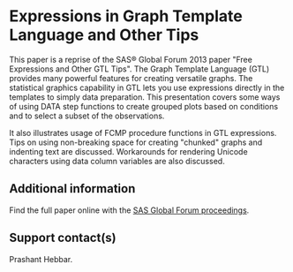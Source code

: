 # Expressions in Graph Template Language and Other Tips                                                       

This paper is a reprise of the SAS® Global Forum 2013 paper "Free Expressions and Other GTL Tips". The Graph Template Language (GTL) provides many powerful features for creating versatile graphs. The statistical graphics capability in GTL lets you use expressions directly in the templates to simply data preparation. This presentation covers some ways of using DATA step functions to create grouped plots based on conditions and to select a subset of the observations.

It also illustrates usage of FCMP procedure functions in GTL expressions. Tips on using non-breaking space for creating "chunked" graphs and indenting text are discussed. Workarounds for rendering Unicode characters using data column variables are also discussed.

## Additional information

Find the full paper online with the [SAS Global Forum proceedings](https://www.sas.com/en_us/events/sas-global-forum/program/proceedings.html).

## Support contact(s)

Prashant Hebbar.                                                                                                                                                                                                                                                                                                                                                                                                                                  
